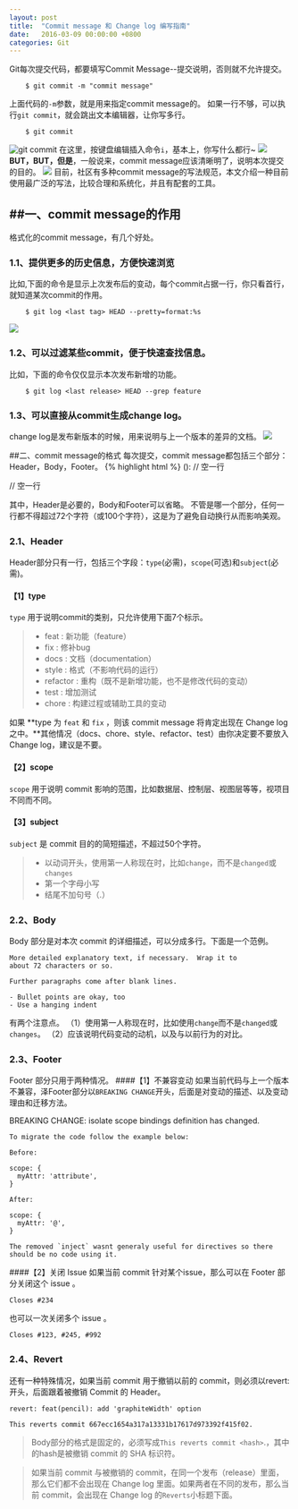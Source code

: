 ```yaml
---
layout: post
title:  "Commit message 和 Change log 编写指南"
date:   2016-03-09 00:00:00 +0800
categories: Git
---
```



Git每次提交代码，都要填写Commit Message--提交说明，否则就不允许提交。

        $ git commit -m "commit message"

上面代码的`-m`参数，就是用来指定commit message的。
如果一行不够，可以执行`git commit`，就会跳出文本编辑器，让你写多行。

        $ git commit
        
![git commit](https://www.zybuluo.com/static/img/logo.png)
在这里，按键盘编辑插入命令`i`，基本上，你写什么都行~
![](http://www.ruanyifeng.com/blogimg/asset/2016/bg2016010601.png)
**BUT，BUT，但是**，一般说来，commit message应该清晰明了，说明本次提交的目的。
![](http://www.ruanyifeng.com/blogimg/asset/2016/bg2016010602.png)
目前，社区有多种commit message的写法规范，本文介绍一种目前使用最广泛的写法，比较合理和系统化，并且有配套的工具。

##一、commit message的作用
------
格式化的commit message，有几个好处。
### 1.1、提供更多的历史信息，方便快速浏览
比如,下面的命令是显示上次发布后的变动，每个commit占据一行，你只看首行，就知道某次commit的作用。

        $ git log <last tag> HEAD --pretty=format:%s

![](http://www.ruanyifeng.com/blogimg/asset/2016/bg2016010604.png)

### 1.2、可以过滤某些commit，便于快速查找信息。
比如，下面的命令仅仅显示本次发布新增的功能。

        $ git log <last release> HEAD --grep feature


### 1.3、可以直接从commit生成change log。
change log是发布新版本的时候，用来说明与上一个版本的差异的文档。
![](http://www.ruanyifeng.com/blogimg/asset/2016/bg2016010603.png)


##二、commit message的格式
每次提交，commit message都包括三个部分：Header，Body，Footer。
{% highlight html %}
<type>(<scope>): <subject>
// 空一行
<body>
// 空一行
<footer>

其中，Header是必要的，Body和Footer可以省略。
不管是哪一个部分，任何一行都不得超过72个字符（或100个字符），这是为了避免自动换行从而影响美观。
### 2.1、Header
Header部分只有一行，包括三个字段：`type`(必需)，`scope`(可选)和`subject`(必需)。
#### 【1】type 
 `type` 用于说明commit的类别，只允许使用下面7个标示。
> * feat : 新功能（feature）
> * fix : 修补bug 
> * docs : 文档（documentation）
> * style : 格式（不影响代码的运行）
> * refactor : 重构（既不是新增功能，也不是修改代码的变动）
> * test : 增加测试
> * chore : 构建过程或辅助工具的变动

如果 **type 为 `feat` 和 `fix` ，则该 commit message 将肯定出现在 Change log 之中。**其他情况（docs、chore、style、refactor、test）由你决定要不要放入 Change log，建议是不要。

#### 【2】scope
 `scope` 用于说明 commit 影响的范围，比如数据层、控制层、视图层等等，视项目不同而不同。
#### 【3】subject
 `subject` 是 commit 目的的简短描述，不超过50个字符。
> * 以动词开头，使用第一人称现在时，比如`change`，而不是`changed`或`changes`
> * 第一个字母小写
> * 结尾不加句号（.）
   


### 2.2、Body
Body 部分是对本次 commit 的详细描述，可以分成多行。下面是一个范例。

    More detailed explanatory text, if necessary.  Wrap it to 
    about 72 characters or so. 

    Further paragraphs come after blank lines.

    - Bullet points are okay, too
    - Use a hanging indent


有两个注意点。
（1）使用第一人称现在时，比如使用`change`而不是`changed`或`changes`。
（2）应该说明代码变动的动机，以及与以前行为的对比。
    
### 2.3、Footer
Footer 部分只用于两种情况。
####【1】不兼容变动
如果当前代码与上一个版本不兼容，泽Footer部分以`BREAKING CHANGE`开头，后面是对变动的描述、以及变动理由和迁移方法。


BREAKING CHANGE: isolate scope bindings definition has changed.

    To migrate the code follow the example below:

    Before:

    scope: {
      myAttr: 'attribute',
    }

    After:

    scope: {
      myAttr: '@',
    }

    The removed `inject` wasnt generaly useful for directives so there should be no code using it.

####【2】关闭 Issue
如果当前 commit 针对某个issue，那么可以在 Footer 部分关闭这个 issue 。

    Closes #234

也可以一次关闭多个 issue 。

    Closes #123, #245, #992

### 2.4、Revert
还有一种特殊情况，如果当前 commit 用于撤销以前的 commit，则必须以revert:开头，后面跟着被撤销 Commit 的 Header。

    revert: feat(pencil): add 'graphiteWidth' option

    This reverts commit 667ecc1654a317a13331b17617d973392f415f02.

> Body部分的格式是固定的，必须写成`This reverts commit <hash>`.，其中的hash是被撤销 commit 的 SHA 标识符。

> 如果当前 commit 与被撤销的 commit，在同一个发布（release）里面，那么它们都不会出现在 Change log 里面。如果两者在不同的发布，那么当前 commit，会出现在 Change log 的`Reverts`小标题下面。



